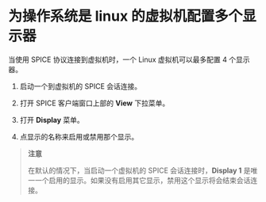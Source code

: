 # 为操作系统是 linux 的虚拟机配置多个显示器

当使用 SPICE 协议连接到虚拟机时，一个 Linux 虚拟机可以最多配置 4 个显示器。

1. 启动一个到虚拟机的 SPICE 会话连接。

2. 打开 SPICE 客户端窗口上部的 **View** 下拉菜单。

3. 打开 **Display** 菜单。

4. 点显示的名称来启用或禁用那个显示。

> **注意**
>
> 在默认的情况下，当启动一个虚拟机的 SPICE 会话连接时，**Display 1** 是唯一一个启用的显示。如果没有启用其它显示，禁用这个显示将会结束会话连接。
